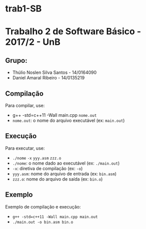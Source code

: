 # trab1-SB

# Trabalho 2 de Software Básico - 2017/2 - UnB

## Grupo:
* Thúlio Noslen Silva Santos - 14/0164090
* Daniel Amaral Ribeiro - 14/0135219

## Compilação
Para compilar, use:
* g++ -std=c++11 -Wall main.cpp `nome.out`
* `nome.out`: o nome do arquivo executável (ex: `main.out`)

## Execução
Para executar, use:
* `./nome` `-x` `yyy.asm` `zzz.o`
* `./nome`: o nome dado ao executável (ex: `./main.out`)
* `-x`: diretiva de compilação (ex: `-o`)
* `yyy.asm`: nome do arquivo de entrada (ex: `bin.asm`)
* `zzz.o`: nome do arquivo de saída (ex: `bin.o`)

## Exemplo
Exemplo de compilação e execução:
* `g++ -std=c++11 -Wall main.cpp main.out`
* `./main.out -o bin.asm bin.o`
